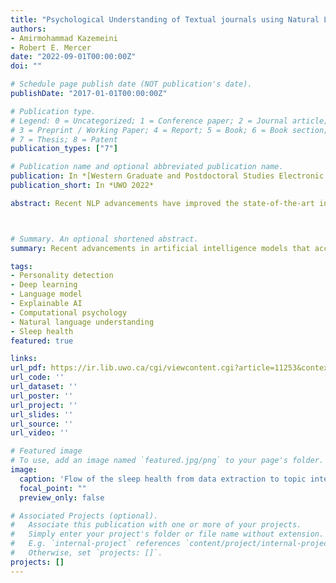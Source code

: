 ```yaml
---
title: "Psychological Understanding of Textual journals using Natural Language Processing approaches"
authors:
- Amirmohammad Kazemeini
- Robert E. Mercer
date: "2022-09-01T00:00:00Z"
doi: ""

# Schedule page publish date (NOT publication's date).
publishDate: "2017-01-01T00:00:00Z"

# Publication type.
# Legend: 0 = Uncategorized; 1 = Conference paper; 2 = Journal article;
# 3 = Preprint / Working Paper; 4 = Report; 5 = Book; 6 = Book section;
# 7 = Thesis; 8 = Patent
publication_types: ["7"]

# Publication name and optional abbreviated publication name.
publication: In *[Western Graduate and Postdoctoral Studies Electronic Thesis and Dissertation Repository](https://ir.lib.uwo.ca/etd/8854/)*
publication_short: In *UWO 2022*

abstract: Recent NLP advancements have improved the state-of-the-art in well-known datasets and are appealing more attention day by day. However, as the models become more complicated, the ability to provide interpretable and understandable results is becoming harder so the trade-off between accuracy and interpretability is a concern that is yet to be addressed. In this project, the aim is to utilize state-of-the-art NLP models to provide meaningful insight from psychological real-world documents that contain complex structures. The project involves two main chapters each including a different dataset. The first chapter is related to binary classification on a personality detection dataset, while the second one is about sentiment analysis and Topic Modeling of sleep-related reports.



# Summary. An optional shortened abstract.
summary: Recent advancements in artificial intelligence models that accept textual inputs are becoming more and more accurate. However, because of the differences between the nature of the artificial intelligence models and human functioning, understanding the AI outputs are becoming harder for humans. In this project, the aim is to utilize top AI models in the field of natural language processing to provide meaningful insight from psychological real-world documents that contain complex structures. The project involves two main chapters each including a different dataset. The first chapter is related to binary classification on a personality detection dataset, while the second one is about sentiment analysis and Topic Modeling of sleep-related reports.

tags:
- Personality detection
- Deep learning
- Language model
- Explainable AI
- Computational psychology
- Natural language understanding
- Sleep health
featured: true

links:
url_pdf: https://ir.lib.uwo.ca/cgi/viewcontent.cgi?article=11253&context=etd
url_code: ''
url_dataset: ''
url_poster: ''
url_project: ''
url_slides: ''
url_source: ''
url_video: ''

# Featured image
# To use, add an image named `featured.jpg/png` to your page's folder. 
image:
  caption: 'Flow of the sleep health from data extraction to topic interpretation'
  focal_point: ""
  preview_only: false

# Associated Projects (optional).
#   Associate this publication with one or more of your projects.
#   Simply enter your project's folder or file name without extension.
#   E.g. `internal-project` references `content/project/internal-project/index.md`.
#   Otherwise, set `projects: []`.
projects: []
---
```

